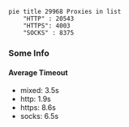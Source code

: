 
```mermaid
pie title 29968 Proxies in list
    "HTTP" : 20543
    "HTTPS": 4003
    "SOCKS" : 8375
```

### Some Info
#### Average Timeout

- mixed: 3.5s
- http: 1.9s
- https: 8.6s
- socks: 6.5s